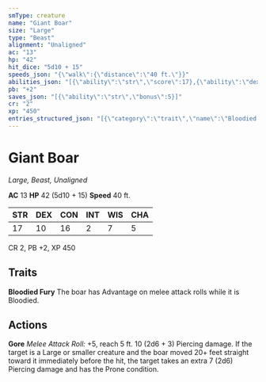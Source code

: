 ```yaml
---
smType: creature
name: "Giant Boar"
size: "Large"
type: "Beast"
alignment: "Unaligned"
ac: "13"
hp: "42"
hit_dice: "5d10 + 15"
speeds_json: "{\"walk\":{\"distance\":\"40 ft.\"}}"
abilities_json: "[{\"ability\":\"str\",\"score\":17},{\"ability\":\"dex\",\"score\":10},{\"ability\":\"con\",\"score\":16},{\"ability\":\"int\",\"score\":2},{\"ability\":\"wis\",\"score\":7},{\"ability\":\"cha\",\"score\":5}]"
pb: "+2"
saves_json: "[{\"ability\":\"str\",\"bonus\":5}]"
cr: "2"
xp: "450"
entries_structured_json: "[{\"category\":\"trait\",\"name\":\"Bloodied Fury\",\"text\":\"The boar has Advantage on melee attack rolls while it is Bloodied.\"},{\"category\":\"action\",\"name\":\"Gore\",\"text\":\"*Melee Attack Roll:* +5, reach 5 ft. 10 (2d6 + 3) Piercing damage. If the target is a Large or smaller creature and the boar moved 20+ feet straight toward it immediately before the hit, the target takes an extra 7 (2d6) Piercing damage and has the Prone condition.\"}]"
---
```


# Giant Boar
*Large, Beast, Unaligned*

**AC** 13
**HP** 42 (5d10 + 15)
**Speed** 40 ft.

| STR | DEX | CON | INT | WIS | CHA |
| --- | --- | --- | --- | --- | --- |
| 17 | 10 | 16 | 2 | 7 | 5 |

CR 2, PB +2, XP 450

## Traits

**Bloodied Fury**
The boar has Advantage on melee attack rolls while it is Bloodied.

## Actions

**Gore**
*Melee Attack Roll:* +5, reach 5 ft. 10 (2d6 + 3) Piercing damage. If the target is a Large or smaller creature and the boar moved 20+ feet straight toward it immediately before the hit, the target takes an extra 7 (2d6) Piercing damage and has the Prone condition.
